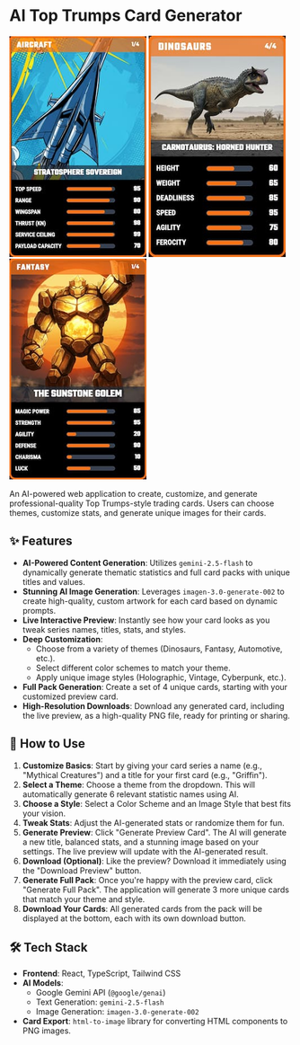 # AI Top Trumps Card Generator

![Example Card](/example_images/Aircraft-Stratosphere_Sovereign.jpg) ![Example Card](/example_images/Dinosaurs-Carnotaurus__Horned_Hunter.jpg) ![Example Card](/example_images/Fantasy-The_Sunstone_Golem.jpg)

An AI-powered web application to create, customize, and generate professional-quality Top Trumps-style trading cards. Users can choose themes, customize stats, and generate unique images for their cards.

## ✨ Features

-   **AI-Powered Content Generation**: Utilizes `gemini-2.5-flash` to dynamically generate thematic statistics and full card packs with unique titles and values.
-   **Stunning AI Image Generation**: Leverages `imagen-3.0-generate-002` to create high-quality, custom artwork for each card based on dynamic prompts.
-   **Live Interactive Preview**: Instantly see how your card looks as you tweak series names, titles, stats, and styles.
-   **Deep Customization**:
    -   Choose from a variety of themes (Dinosaurs, Fantasy, Automotive, etc.).
    -   Select different color schemes to match your theme.
    -   Apply unique image styles (Holographic, Vintage, Cyberpunk, etc.).
-   **Full Pack Generation**: Create a set of 4 unique cards, starting with your customized preview card.
-   **High-Resolution Downloads**: Download any generated card, including the live preview, as a high-quality PNG file, ready for printing or sharing.

## 🚀 How to Use

1.  **Customize Basics**: Start by giving your card series a name (e.g., "Mythical Creatures") and a title for your first card (e.g., "Griffin").
2.  **Select a Theme**: Choose a theme from the dropdown. This will automatically generate 6 relevant statistic names using AI.
3.  **Choose a Style**: Select a Color Scheme and an Image Style that best fits your vision.
4.  **Tweak Stats**: Adjust the AI-generated stats or randomize them for fun.
5.  **Generate Preview**: Click "Generate Preview Card". The AI will generate a new title, balanced stats, and a stunning image based on your settings. The live preview will update with the AI-generated result.
6.  **Download (Optional)**: Like the preview? Download it immediately using the "Download Preview" button.
7.  **Generate Full Pack**: Once you're happy with the preview card, click "Generate Full Pack". The application will generate 3 more unique cards that match your theme and style.
8.  **Download Your Cards**: All generated cards from the pack will be displayed at the bottom, each with its own download button.

## 🛠️ Tech Stack

-   **Frontend**: React, TypeScript, Tailwind CSS
-   **AI Models**:
    -   Google Gemini API (`@google/genai`)
    -   Text Generation: `gemini-2.5-flash`
    -   Image Generation: `imagen-3.0-generate-002`
-   **Card Export**: `html-to-image` library for converting HTML components to PNG images.
